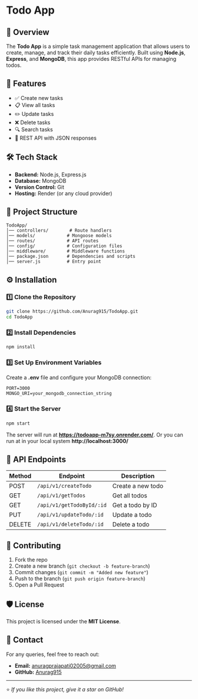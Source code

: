 # Todo App

## 📌 Overview
The **Todo App** is a simple task management application that allows users to create, manage, and track their daily tasks efficiently. Built using **Node.js**, **Express**, and **MongoDB**, this app provides RESTful APIs for managing todos.

## 🚀 Features
- ✅ Create new tasks
- 📋 View all tasks
- ✏️ Update tasks
- ❌ Delete tasks
- 🔍 Search tasks
- 📡 REST API with JSON responses

## 🛠️ Tech Stack
- **Backend:** Node.js, Express.js
- **Database:** MongoDB
- **Version Control:** Git
- **Hosting:** Render (or any cloud provider)

## 📂 Project Structure
```
TodoApp/
│── controllers/        # Route handlers
│── models/            # Mongoose models
│── routes/            # API routes
│── config/            # Configuration files
│── middleware/        # Middleware functions
│── package.json       # Dependencies and scripts
│── server.js          # Entry point
```

## ⚙️ Installation
### 1️⃣ Clone the Repository
```sh
git clone https://github.com/Anurag915/TodoApp.git
cd TodoApp
```
### 2️⃣ Install Dependencies
```sh
npm install
```
### 3️⃣ Set Up Environment Variables
Create a **.env** file and configure your MongoDB connection:
```env
PORT=3000
MONGO_URI=your_mongodb_connection_string
```
### 4️⃣ Start the Server
```sh
npm start
```
The server will run at **https://todoapp-m7sy.onrender.com/**.
Or you can run at in your local system **http://localhost:3000/**

## 📡 API Endpoints
| Method | Endpoint                | Description        |
|--------|-------------------------|--------------------|
| POST   | `/api/v1/createTodo`    | Create a new todo |
| GET    | `/api/v1/getTodos`      | Get all todos     |
| GET    | `/api/v1/getTodoById/:id` | Get a todo by ID |
| PUT    | `/api/v1/updateTodo/:id` | Update a todo   |
| DELETE | `/api/v1/deleteTodo/:id` | Delete a todo   |

## 📝 Contributing
1. Fork the repo
2. Create a new branch (`git checkout -b feature-branch`)
3. Commit changes (`git commit -m "Added new feature"`)
4. Push to the branch (`git push origin feature-branch`)
5. Open a Pull Request

## 🛡️ License
This project is licensed under the **MIT License**.

## 🤝 Contact
For any queries, feel free to reach out:
- **Email:** anuragprajapati02005@gmail.com
- **GitHub:** [Anurag915](https://github.com/Anurag915)

---
⭐ *If you like this project, give it a star on GitHub!*

